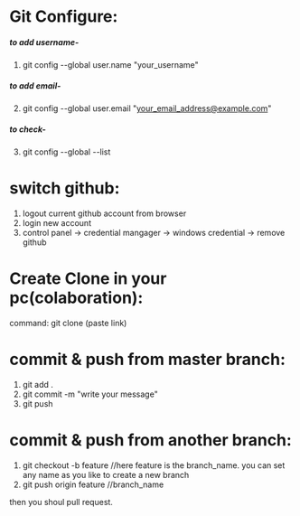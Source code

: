 # Git Configure:

##### to add username-
1. git config --global user.name "your_username"

##### to add email-
2. git config --global user.email "your_email_address@example.com"

##### to check-
3. git config --global --list

# switch github:

1. logout current github account from browser
2. login new account
3. control panel -> credential mangager -> windows credential -> remove github


# Create Clone in your pc(colaboration):
command: git clone (paste link)

# commit & push from master branch:
1. git add .
2. git commit -m "write your message"
3. git push

# commit & push from another branch:
1. git checkout -b feature //here feature is the branch_name. you can set any name as you like to create a new branch
2. git push origin feature //branch_name

then you shoul pull request.
